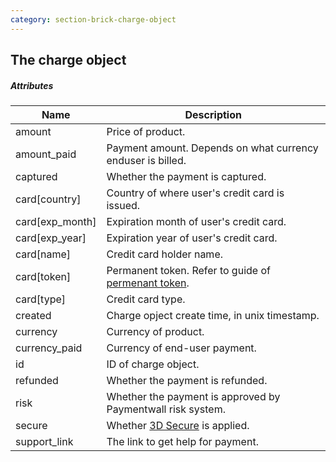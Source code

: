 ```yaml
---
category: section-brick-charge-object
---
```


## The charge object

##### Attributes

|Name|Description|
|---|---|
|amount| Price of product.|
|amount_paid| Payment amount. Depends on what currency enduser is billed.|
|captured| Whether the payment is captured.|
|card[country]| Country of where user's credit card is issued.|
|card[exp_month]| Expiration month of user's credit card.|
|card[exp_year]| Expiration year of user's credit card.|
|card[name]| Credit card holder name.|
|card[token]| Permanent token. Refer to guide of [permenant token](/payments/direct/brick/charge).|
|card[type]| Credit card type.|
|created| Charge opject create time, in unix timestamp.|
|currency| Currency of product.|
|currency_paid| Currency of end-user payment.|
|id| ID of charge object.|
|refunded| Whether the payment is refunded.|
|risk| Whether the payment is approved by Paymentwall risk system. |
|secure| Whether [3D Secure](/payments/direct/brick/3dsecure) is applied.|
|support_link| The link to get help for payment.|
